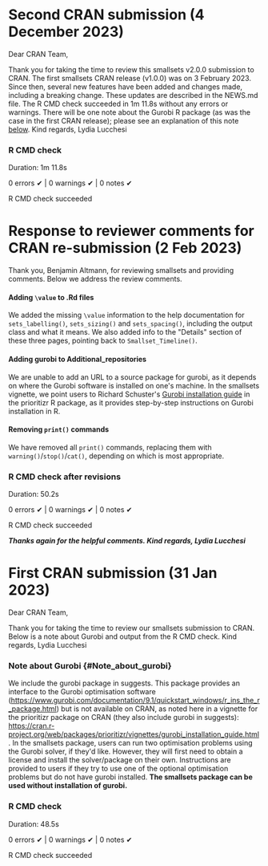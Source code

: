 # Second CRAN submission (4 December 2023)

Dear CRAN Team,

Thank you for taking the time to review this smallsets v2.0.0 submission to CRAN. The first smallsets CRAN release (v1.0.0) was on 3 February 2023. Since then, several new features have been added and changes made, including a breaking change. These updates are described in the NEWS.md file. The R CMD check succeeded in 1m 11.8s without any errors or warnings. There will be one note about the Gurobi R package (as was the case in the first CRAN release); please see an explanation of this note [below](#Note_about_gurobi). Kind regards, Lydia Lucchesi

### R CMD check
Duration: 1m 11.8s

0 errors ✔ | 0 warnings ✔ | 0 notes ✔

R CMD check succeeded




# Response to reviewer comments for CRAN re-submission (2 Feb 2023)
Thank you, Benjamin Altmann, for reviewing smallsets and providing comments. Below we address the review comments.

#### Adding `\value` to .Rd files
We added the missing `\value` information to the help documentation for `sets_labelling()`, `sets_sizing()` and `sets_spacing()`, including the output class and what it means. We also added info to the "Details" section of these three pages, pointing back to `Smallset_Timeline()`.

#### Adding gurobi to Additional_repositories
We are unable to add an URL to a source package for gurobi, as it depends on where the Gurobi software is installed on one's machine. In the smallsets vignette, we point users to Richard Schuster's [Gurobi installation guide](https://cran.r-project.org/web/packages/prioritizr/vignettes/gurobi_installation_guide.html) in the prioritizr R package, as it provides step-by-step instructions on Gurobi installation in R.

#### Removing `print()` commands
We have removed all `print()` commands, replacing them with `warning()`/`stop()`/`cat()`, depending on which is most appropriate.

### R CMD check after revisions
Duration: 50.2s

0 errors ✔ | 0 warnings ✔ | 0 notes ✔

R CMD check succeeded

***Thanks again for the helpful comments. Kind regards, Lydia Lucchesi***


# First CRAN submission (31 Jan 2023)
Dear CRAN Team,

Thank you for taking the time to review our smallsets submission to CRAN. Below is a note about Gurobi and output from the R CMD check. Kind regards, Lydia Lucchesi

### Note about Gurobi {#Note_about_gurobi}
We include the gurobi package in suggests. This package provides an interface to the Gurobi optimisation software (<https://www.gurobi.com/documentation/9.1/quickstart_windows/r_ins_the_r_package.html>) but is not available on CRAN, as noted here in a vignette for the prioritizr package on CRAN (they also include gurobi in suggests): <https://cran.r-project.org/web/packages/prioritizr/vignettes/gurobi_installation_guide.html>. In the smallsets package, users can run two optimisation problems using the Gurobi solver, if they'd like. However, they will first need to obtain a license and install the solver/package on their own. Instructions are provided to users if they try to use one of the optional optimisation problems but do not have gurobi installed. **The smallsets package can be used without installation of gurobi.**

### R CMD check
Duration: 48.5s

0 errors ✔ | 0 warnings ✔ | 0 notes ✔

R CMD check succeeded

